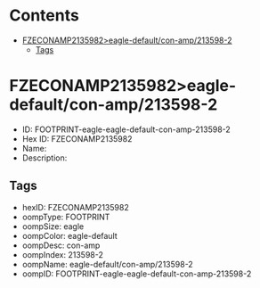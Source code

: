 



Contents
========

* [FZECONAMP2135982>eagle-default/con-amp/213598-2](#fzeconamp2135982eagle-defaultcon-amp213598-2)
	* [Tags](#tags)

# FZECONAMP2135982>eagle-default/con-amp/213598-2

- ID: FOOTPRINT-eagle-eagle-default-con-amp-213598-2
- Hex ID: FZECONAMP2135982
- Name: 
- Description: 

## Tags

- hexID: FZECONAMP2135982
- oompType: FOOTPRINT
- oompSize: eagle
- oompColor: eagle-default
- oompDesc: con-amp
- oompIndex: 213598-2
- oompName: eagle-default/con-amp/213598-2
- oompID: FOOTPRINT-eagle-eagle-default-con-amp-213598-2
